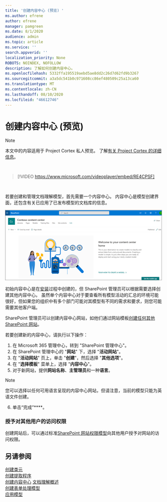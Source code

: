 ```yaml
---
title: '创建内容中心 (预览) '
ms.author: efrene
author: efrene
manager: pamgreen
ms.date: 8/1/2020
audience: admin
ms.topic: article
ms.service: ''
search.appverid: ''
localization_priority: None
ROBOTS: NOINDEX, NOFOLLOW
description: 了解如何创建内容中心。
ms.openlocfilehash: 5332ffa195519aebd5ae8dd2c26d7d62fd9b3267
ms.sourcegitcommit: a3a5dc541b0c971608cc86ef480509c25a13ca60
ms.translationtype: MT
ms.contentlocale: zh-CN
ms.lasthandoff: 08/10/2020
ms.locfileid: "46612746"
---
```

# <a name="create-a-content-center-preview"></a>创建内容中心 (预览) 

> [!Note] 
> 本文中的内容适用于 Project Cortex 私人预览。 了解[有关 Project Cortex 的详细信息](https://aka.ms/projectcortex)。</br>

</br>

> [!VIDEO https://www.microsoft.com/videoplayer/embed/RE4CPSF]

</br>

若要创建和管理文档理解模型，首先需要一个内容中心。 内容中心是模型创建界面，还包含有关已应用了已发布模型的文档库的信息。</br>

   ![选择文档库](../media/content-understanding/content-center-page.png)</br>

初始内容中心是在[安装](set-up-content-understanding.md)过程中创建的，但 SharePoint 管理员可以根据需要选择创建其他内容中心。 虽然单个内容中心对于要查看所有模型活动的汇总的环境可能很好，但如果您的组织中有多个部门可能对其模型有不同的需求和要求，则您可能需要其他客户端。

SharePoint 管理员可以创建内容中心网站，如他们通过网站模板[创建任何其他 SharePoint 网站](https://docs.microsoft.com/sharepoint/create-site-collection)。

若要创建新的内容中心，请执行以下操作：

1. 在 Microsoft 365 管理中心，转到 "SharePoint 管理中心"。
2. 在 SharePoint 管理中心的 "**网站**" 下，选择 "**活动网站**"。
3. 在 "**活动网站**" 页上，单击 "**创建**"，然后选择 "**其他选项**"。
4. 在 "**选择模板**" 菜单上，选择 "**内容中心**"。
5. 对于新网站，提供**网站名称**、**主管理员**和一种**语言**。</br>

> [!Note] 
> 您可以选择以任何可用语言呈现的内容中心网站，但请注意，当前的模型只能为英语文件创建。</br>

6. 单击“完成”****。

### <a name="give-access-to-additional-users"></a>授予对其他用户的访问权限
 
创建网站后，可以通过标准[SharePoint 网站权限模型](https://docs.microsoft.com/sharepoint/modern-experience-sharing-permissions)向其他用户授予对网站的访问权限。





## <a name="see-also"></a>另请参阅
[创建类元](create-a-classifier.md)</br>
[创建提取程序](create-an-extractor.md)</br>
[创建内容中心](create-a-content-center.md) 
[文档理解概述](document-understanding-overview.md)</br>
[创建表单处理模型](create-a-form-processing-model.md)</br>
[应用模型](apply-a-model.md)    




